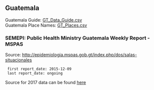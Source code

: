 ## Guatemala  
  
Guatemala Guide: [GT_Data_Guide.csv](GT_Data_Guide.csv)  
Guatemala Place Names: [GT_Places.csv](GT_Places.csv)  
    
### SEMEPI: Public Health Ministry Guatemala Weekly Report - MSPAS  
  
Source: <http://epidemiologia.mspas.gob.gt/index.php/dos/salas-situacionales>  

     first report_date: 2015-12-09  
     last report_date: ongoing

Source for 2017 data can be found [here](http://epidemiologia.mspas.gob.gt/files/Publicaciones%202017/SEMEPI%202017/)
